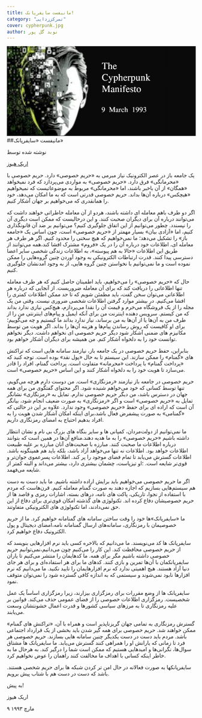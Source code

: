 ```yaml
---
title: مانیفست سایفرپانک!
category: "تمرکززدایی"
cover: cypherpunk.jpg
author: نوید گل‌ پور
---
```


![مانیفست سایفرپانک ها](cypherpunk.jpg)
##مانیفست «سایفرپانک»

نوشته شده توسط

[اریک هیوز](hughes@soda.berkeley.edu)

یک جامعه باز در عصر الکترونیک نیاز مبرمی به «حریم خصوصی» دارد. حریم خصوصی با «محرمانگی» فرق دارد. «حریم خصوصی» به مواردی می‌پردازد که فرد نمیخواهد «همگان» از آن باخبر باشند، اما «محرمانگی» مربوط به موضوعاتیست که نمیخواهیم «هیچکس» درباره آن‌ها بداند. حریم خصوصی قدرتی است که به ما امکان می‌دهد، خود را همانقدری که می‌خواهیم بر جهان آشکار کنیم.

اگر دو طرف باهم معامله ای داشته باشند،‌ هردو از آن معامله خاطراتی خواهند داشت که می‌توانند درباره آن برای دیگران صحبت کنند. و این درحالیست که ممکن است دیگری آن را نپسندد. چطور می‌توانیم از این اتفاق جلوگیری کنیم؟ می‌توانیم بر ضد آن قانونگذاری کنیم،‌ اما «آزادی بیان» بسیار مهمتر از «حریم خصوصی» است،‌ چون اساس یک «جامعه باز» را تشکیل می‌دهد؛ ما نمی‌خواهیم که هیچ سخنی را محدود کنیم. اگر هر طرف هر معامله ای، اطلاعات خود درباره آن را در یک «فروم» مشترک افشا کند،همه می‌توانند از طریق این اطلاعات «حالا به هم پیوسته»،‌ به اطلاعات زندگی شخصی سایر اعضا دسترسی پیدا کنند. قدرت ارتباطات الکترونیکی به وجود آوردن چنین گروه‌هایی را ممکن نموده است و ما نمی‌توانیم با نخواستن چنین گروه هایی،‌ از به وجود آمدنشان جلوگیری کنیم.

حال که «حریم خصوصی» را می‌خواهیم، باید اطمینان حاصل کنیم که هر طرف معامله تنها اطلاعاتی را دریافت کند که برای آن معامله ضروریست. از آنجایی که درباره هر اطلاعاتی می‌توان سخن گفت،‌ باید مطمئن شویم که تا حد ممکن اطلاعات کمتری را افشا می‌کنیم. در بیشتر موارد گرفتن اطلاعات شخصی ضروری نیست. وقتی من یک مجله را از یک فروشگاه می‌خرم و قیمت آن را نقدا می‌پردازم،‌ هیچ‌کس نیازی ندارد بداند که من کیستم. سرویس دهنده اینترنت من برای آنکه ایمیل و پیام‌های اینترنتی من را از طرف من به آن‌ها یا از آن‌ها به من برساند،‌ نیاز ندارد بداند ما کیستیم و چه می‌گوییم؛ برای او کافیست که روش رساندن پیام‌ها و هزینه آن‌ها را بداند. اگر هویت من توسط مکانیزم های ضمنی آشکار شود دیگر حریم خصوصی ای نخواهم داشت. دیگر نخواهم توانست خود را به دلخواه آشکار کنم. من همیشه برای دیگران آشکار خواهم بود.

بنابراین،‌ حفظ حریم خصوصی در یک جامعه باز، نیازمند سامانه هایی است که تراکنش های «گمنام» را ممکن سازند. این سیستم تا به حال «پول نقد» بوده است. توجه کنید که «پرداخت گمنام» با پرداخت «محرمانه» متفاوت است. پرداخت گمنام، افراد را قادر می‌سازد تا هویت خود را به دلخواه آشکار کنند و این اساس «حریم خصوصی» است.

حریم خصوصی در جامعه باز نیازمند «رمزنگاری» است. من دوست دارم هرچه می‌گویم، تنها توسط کسانی که خود می‌خواهم شنیده شود. اگر محتوای گفتگوی من برای همه جهان در دسترس باشد،‌ من دیگر حریم خصوصی ندارم. تمایل به «رمزنگاری» نشانگر تمایل به «حریم خصوصی» است و اگر «رمزنگاری» به صورت ضعیف انجام شود، بیانگر آن است که اراده ای برای حفظ «حریم خصوصی» وجود ندارد. علاوه بر این در حالتی که «گمنامی» به صورت پیشفرض فعال باشد،‌برای اینکه امکان آشکار شدن هویت را به افراد بدهیم احتیاج به امضای رمزنگاری داریم.

ما نمی‌توانیم از دولت‌مردان،‌ کمپانی ها و سایر بنگاه های بزرگ بی نام و نشان انتظار داشته باشیم «حریم خصوصی» را به ما هدیه دهند.منافع آن‌ها در همین است که بتوانند درباره اطلاعات ما صحبت کنند. مبارزه با صحبت‌های آنان مبارزه بر علیه طبیعت اطلاعات خواهد بود. اطلاعات نه تنها می‌خواهد آزاد باشد، بلکه باید هم همینگونه باشد. اطلاعات گسترش می‌یابد تا تمام فضای موجود را پر کند. اطلاعات پسرعموی جوان‌تر و قوی‌تر شایعه است. ؛او تیزپاست، چشمان بیشتری دارد، بیشتر می‌داند و البته کمتر از شایعه می‌فهمد.

اگر ما حریم خصوصی می‌خواهیم باید برایش اراده داشته باشیم. ما باید دست به دست هم سیستم‌هایی بسازیم که اجازه دهند به صورت گمنام معامله کنیم. قرن‌هاست که مردم با استفاده از نجوا،‌ تاریکی، پاکت های نامه، درهای بسته، اشارات رمزی و قاصد ها از حریم خصوصیشان دفاع کرده اند. تکنولوژی های گذشته امکان قوی‌تری برای دفاع از این حق نمی‌دادند، اما تکنولوژی های الکترونیکی متفاوتند.

ما «سایفرپانک»ها خود را وقت ساختن سامانه های گمنامانه خواهیم کرد. ما از حریم خصوصیمان با رمزنگاری، سامانه‌های ارسال گمنامانه نامه،‌امضای دیجیتال و پول الکترونیک دفاع خواهیم کرد.

سایفرپانک ها کد ‌می‌نویسند. ما می‌دانیم که بالاخره کسی باید نرم افزارهایی بنویسد که از حریم خصوصی محافظت کند. این کار را می‌کنیم چون می‌دانیم،‌نمی‌توانیم حریم خصوصی داشته باشیم مگر برای همه. ما کدهایمان را منتشر می‌کنیم تا یاران سایفرپانکمان با آن‌ها تمرین و بازی کنند. کدهای ما برای هر استفاده‌ای و برای هر جای دنیا آزاد هستند. هیچ اهمیتی ندارد که نرم افزارهایمان را تایید نکنید. ما می‌دانیم که نرم افزارها نابود نمی‌شوند و سیستمی که به اندازه کافی گسترده شود را نمی‌توان متوقف نمود.

سایفرپانک ها از وضع مقررات برای رمزگزاری بیزارند، زیرا رمزگزاری اساساً یک عمل شخصیست. رمزگزاری اطلاعات خصوصی را از فضای عمومی حذف می‌کند. قوانین بر علیه رمزنگاری تا به مرزهای سیاسی کشورها و قدرت اعمال خشونتشان وسعت می‌یابند.

گسترش رمزنگاری به تمامی جهان گریزناپذیر است و همراه با آن،‌ «تراکنش های گمنام» ممکن خواهند شد. حریم خصوصی برای همه گیر شدن باید بخشی از یک قرارداد اجتماعی باشد. مردم باید دست در دست یکدیگر چنین سامانه هایی بسازند. حریم خصوصی هر فرد تا زمانی که یارانش او را همراهی کنند گسترش می‌یابد. ما سایفرپانک ها مشتاق سوال‌ها، نگرانی‌ها و امیدهایی هستیم که ممکن است شما را درگیر کند. به هرحال ما به خاطر اینکه کسانی با اهداف ما مخالفت کنند راهمان را عوض نخواهیم کرد.

سایفرپانکها به صورت فعالانه در حال امن تر کردن شبکه ها برای حریم شخصی هستند. باشد که دست در دست هم با شتاب پیش برویم.

به پیش!

اریک هیوز

۹ مارچ ۱۹۹۳
